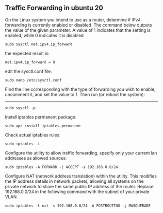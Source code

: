 ## Traffic Forwarding in ubuntu 20

On the Linux system you intend to use as a router, determine if IPv4 forwarding is currently enabled or disabled. The command below outputs the value of the given parameter. A value of 1 indicates that the setting is enabled, while 0 indicates it is disabled.

` sudo sysctl net.ipv4.ip_forward `

the expected result is:

` net.ipv4.ip_forward = 0 `

edit the sysctl.conf file:

` sudo nano /etc/sysctl.conf `

Find the line corresponding with the type of forwarding you wish to enable, uncomment it, and set the value to 1.
Then run (or reboot the system):

---

` sudo sysctl -p `

Install iptables permanent package:

` sudo apt install iptables-permanent `

Check actual iptables rules:

` sudo iptables -L `

Configure the utility to allow traffic forwarding, specify only your current lan addresses as allowed sources:

` sudo iptables -A FORWARD -j ACCEPT -s 192.168.0.0/24 `

Configure NAT (network address translation) within the utility. This modifies the IP address details in network packets, allowing all systems on the private network to share the same public IP address of the router. Replace 192.168.0.0/24 in the following command with the subnet of your private VLAN.

` sudo iptables -t nat -s 192.168.0.0/24 -A POSTROUTING -j MASQUERADE `

